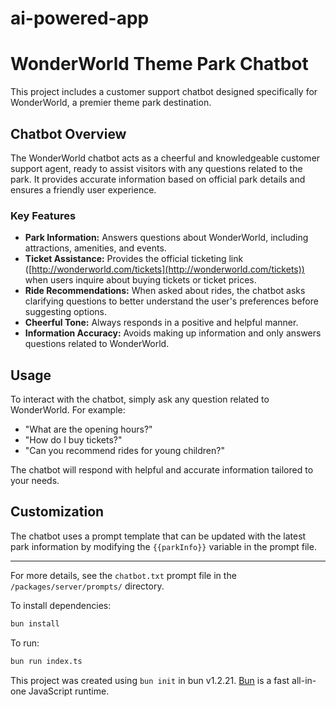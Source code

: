 # ai-powered-app

# WonderWorld Theme Park Chatbot

This project includes a customer support chatbot designed specifically for WonderWorld, a premier theme park destination.

## Chatbot Overview

The WonderWorld chatbot acts as a cheerful and knowledgeable customer support agent, ready to assist visitors with any questions related to the park. It provides accurate information based on official park details and ensures a friendly user experience.

### Key Features

- **Park Information:** Answers questions about WonderWorld, including attractions, amenities, and events.
- **Ticket Assistance:** Provides the official ticketing link ([http://wonderworld.com/tickets](http://wonderworld.com/tickets)) when users inquire about buying tickets or ticket prices.
- **Ride Recommendations:** When asked about rides, the chatbot asks clarifying questions to better understand the user's preferences before suggesting options.
- **Cheerful Tone:** Always responds in a positive and helpful manner.
- **Information Accuracy:** Avoids making up information and only answers questions related to WonderWorld.

## Usage

To interact with the chatbot, simply ask any question related to WonderWorld. For example:

- "What are the opening hours?"
- "How do I buy tickets?"
- "Can you recommend rides for young children?"

The chatbot will respond with helpful and accurate information tailored to your needs.

## Customization

The chatbot uses a prompt template that can be updated with the latest park information by modifying the `{{parkInfo}}` variable in the prompt file.

---

For more details, see the `chatbot.txt` prompt file in the `/packages/server/prompts/` directory.

To install dependencies:

```bash
bun install
```

To run:

```bash
bun run index.ts
```

This project was created using `bun init` in bun v1.2.21. [Bun](https://bun.com) is a fast all-in-one JavaScript runtime.
